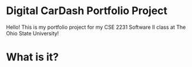 # Digital CarDash Portfolio Project

Hello! This is my portfolio project for my CSE 2231 Software II class at The
Ohio State University!

# What is it?
